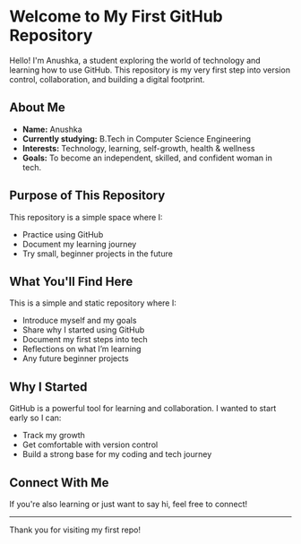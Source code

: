 # Welcome to My First GitHub Repository

Hello! I'm Anushka, a student exploring the world of technology and learning how to use GitHub. This repository is my very first step into version control, collaboration, and building a digital footprint.

## About Me

- **Name:** Anushka
- **Currently studying:** B.Tech in Computer Science Engineering
- **Interests:** Technology, learning, self-growth, health & wellness
- **Goals:** To become an independent, skilled, and confident woman in tech.

## Purpose of This Repository

This repository is a simple space where I:
- Practice using GitHub
- Document my learning journey
- Try small, beginner projects in the future

## What You'll Find Here

This is a simple and static repository where I:
- Introduce myself and my goals
- Share why I started using GitHub
- Document my first steps into tech
- Reflections on what I’m learning
- Any future beginner projects

## Why I Started

GitHub is a powerful tool for learning and collaboration. I wanted to start early so I can:
- Track my growth
- Get comfortable with version control
- Build a strong base for my coding and tech journey

## Connect With Me

If you're also learning or just want to say hi, feel free to connect!

---

Thank you for visiting my first repo!
